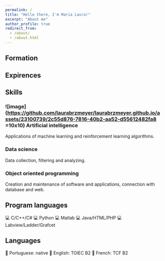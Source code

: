 ```yaml
---
permalink: /
title: "Hello there, I'm Maria Laura!"
excerpt: "About me"
author_profile: true
redirect_from: 
  - /about/
  - /about.html
---
```



Formation
------


Expirences
------


Skills
------

### ![image](https://github.com/laurabrzmeyer/laurabrzmeyer.github.io/assets/23100739/2c55d876-7816-40b2-aa52-d55612482fa8 =10x10) Artificial intelligence
Applications of machine learning and reinforcement learning algorithms.

### Data science
Data collection, filtering and analyzing.

### Object oriented programming
Creation and maintenance of software and applications, connection with database and web.

Program languages
------
💻 C/C++/C#
💻 Python
💻 Matlab
💻 Java/HTML/PHP
💻 Labview/Ladder/Grafcet

Languages
------
💬 Portuguese: native
💬 English: TOIEC B2
💬 French: TCF B2
